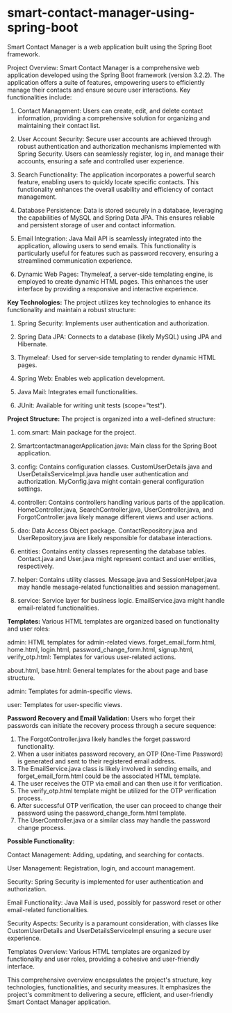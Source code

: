 # smart-contact-manager-using-spring-boot
Smart Contact Manager is a web application built using the Spring Boot framework.

Project Overview:
Smart Contact Manager is a comprehensive web application developed using the Spring Boot framework (version 3.2.2). The application offers a suite of features, empowering users to efficiently manage their contacts and ensure secure user interactions. Key functionalities include:

1. Contact Management:
Users can create, edit, and delete contact information, providing a comprehensive solution for organizing and maintaining their contact list.

2. User Account Security:
Secure user accounts are achieved through robust authentication and authorization mechanisms implemented with Spring Security. Users can seamlessly register, log in, and manage their accounts, ensuring a safe and controlled user experience.

3. Search Functionality:
The application incorporates a powerful search feature, enabling users to quickly locate specific contacts. This functionality enhances the overall usability and efficiency of contact management.

4. Database Persistence:
Data is stored securely in a database, leveraging the capabilities of MySQL and Spring Data JPA. This ensures reliable and persistent storage of user and contact information.

5. Email Integration:
Java Mail API is seamlessly integrated into the application, allowing users to send emails. This functionality is particularly useful for features such as password recovery, ensuring a streamlined communication experience.

6. Dynamic Web Pages:
Thymeleaf, a server-side templating engine, is employed to create dynamic HTML pages. This enhances the user interface by providing a responsive and interactive experience.

**Key Technologies:**
The project utilizes key technologies to enhance its functionality and maintain a robust structure:

1. Spring Security:
Implements user authentication and authorization.

2. Spring Data JPA:
Connects to a database (likely MySQL) using JPA and Hibernate.

3. Thymeleaf:
Used for server-side templating to render dynamic HTML pages.

4. Spring Web:
Enables web application development.

5. Java Mail:
Integrates email functionalities.

6. JUnit:
Available for writing unit tests (scope="test").

**Project Structure:**
The project is organized into a well-defined structure:

1. com.smart:
Main package for the project.

2. SmartcontactmanagerApplication.java:
Main class for the Spring Boot application.

3. config:
Contains configuration classes.
CustomUserDetails.java and UserDetailsServiceImpl.java handle user authentication and authorization.
MyConfig.java might contain general configuration settings.

4. controller:
Contains controllers handling various parts of the application.
HomeController.java, SearchController.java, UserController.java, and ForgotController.java likely manage different views and user actions.

5. dao:
Data Access Object package.
ContactRepository.java and UserRepository.java are likely responsible for database interactions.

6. entities:
Contains entity classes representing the database tables.
Contact.java and User.java might represent contact and user entities, respectively.

7. helper:
Contains utility classes.
Message.java and SessionHelper.java may handle message-related functionalities and session management.

8. service:
Service layer for business logic.
EmailService.java might handle email-related functionalities.

**Templates:**
Various HTML templates are organized based on functionality and user roles:

admin:
HTML templates for admin-related views.
forget_email_form.html, home.html, login.html, password_change_form.html, signup.html, verify_otp.html:
Templates for various user-related actions.


about.html, base.html:
General templates for the about page and base structure.


admin:
Templates for admin-specific views.


user:
Templates for user-specific views.


**Password Recovery and Email Validation:**
Users who forget their passwords can initiate the recovery process through a secure sequence:

1. The ForgotController.java likely handles the forget password functionality.
2. When a user initiates password recovery, an OTP (One-Time Password) is generated and sent to their registered email address.
3. The EmailService.java class is likely involved in sending emails, and forget_email_form.html could be the associated HTML template.
4. The user receives the OTP via email and can then use it for verification.
5. The verify_otp.html template might be utilized for the OTP verification process.
6. After successful OTP verification, the user can proceed to change their password using the password_change_form.html template.
7. The UserController.java or a similar class may handle the password change process.


**Possible Functionality:**

Contact Management:
Adding, updating, and searching for contacts.

User Management:
Registration, login, and account management.

Security:
Spring Security is implemented for user authentication and authorization.

Email Functionality:
Java Mail is used, possibly for password reset or other email-related functionalities.

Security Aspects:
Security is a paramount consideration, with classes like CustomUserDetails and UserDetailsServiceImpl ensuring a secure user experience.

Templates Overview:
Various HTML templates are organized by functionality and user roles, providing a cohesive and user-friendly interface.

This comprehensive overview encapsulates the project's structure, key technologies, functionalities, and security measures. It emphasizes the project's commitment to delivering a secure, efficient, and user-friendly Smart Contact Manager application.





